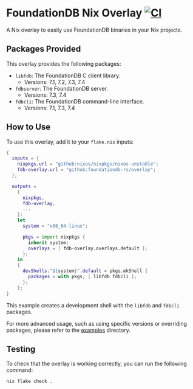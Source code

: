 # FoundationDB Nix Overlay [![CI](https://github.com/foundationdb-rs/overlay/actions/workflows/ci.yml/badge.svg)](https://github.com/foundationdb-rs/overlay/actions/workflows/ci.yml)

A Nix overlay to easily use FoundationDB binaries in your Nix projects.

## Packages Provided

This overlay provides the following packages:

*   `libfdb`: The FoundationDB C client library.
    *   Versions: 7.1, 7.2, 7.3, 7.4
*   `fdbserver`: The FoundationDB server.
    *   Versions: 7.3, 7.4
*   `fdbcli`: The FoundationDB command-line interface.
    *   Versions: 7.1, 7.3, 7.4

## How to Use

To use this overlay, add it to your `flake.nix` inputs:

```nix
{
  inputs = {
    nixpkgs.url = "github:nixos/nixpkgs/nixos-unstable";
    fdb-overlay.url = "github:foundationdb-rs/overlay";
  };

  outputs =
    {
      nixpkgs,
      fdb-overlay,
      ...
    }:
    let
      system = "x86_64-linux";

      pkgs = import nixpkgs {
        inherit system;
        overlays = [ fdb-overlay.overlays.default ];
      };
    in
    {
      devShells."${system}".default = pkgs.mkShell {
        packages = with pkgs; [ libfdb fdbcli ];
      };
    };
}
```

This example creates a development shell with the `libfdb` and `fdbcli` packages.

For more advanced usage, such as using specific versions or overriding packages, please refer to the [examples](./examples/) directory.

## Testing

To check that the overlay is working correctly, you can run the following command:

```bash
nix flake check .
```